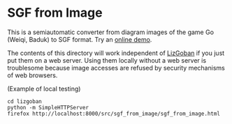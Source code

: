 # SGF from Image

This is a semiautomatic converter from diagram images of the game Go (Weiqi, Baduk) to SGF format. Try an [online demo](http://kaorahi.github.io/lizgoban/src/sgf_from_image/sgf_from_image.html).

The contents of this directory will work independent of [LizGoban](https://github.com/kaorahi/lizgoban) if you just put them on a web server. Using them locally without a web server is troublesome because image accesses are refused by security mechanisms of web browsers.

(Example of local testing)

~~~
cd lizgoban
python -m SimpleHTTPServer
firefox http://localhost:8000/src/sgf_from_image/sgf_from_image.html
~~~
